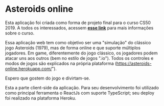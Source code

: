 # Asteroids online

Esta aplicação foi criada como forma de projeto final para o curso CS50 2019. A todos os interessados, acessem [**esse link**](https://cs50.harvard.edu/) para mais informações sobre o curso.

Essa aplicação web tem como objetivo ser uma "simulação" do clássico jogo Asteroids (1979), mas de forma online e que suporte múltiplos jogadores. Em game, diferentemente do jogo clássico, os jogadores podem atacar uns aos outros (bem no estilo de jogos ".io"). Todos os controles e modos de jogos são explicados na própria plataforma (https://asteroids-online.herokuapp.com/").

Espero que gostem do jogo e divirtam-se.

Esta a parte client-side da aplicação. Para seu desenvolvimento foi utilizado como principal ferramenta o ReactJs com suporte TypeScript; seu deploy foi realizado na plataforma Heroku.
